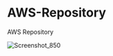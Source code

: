 # AWS-Repository
AWS Repository


![Screenshot_850](https://user-images.githubusercontent.com/89054503/156889569-95e3bc82-cfaa-45ce-8bc2-390b60a4c5b9.png)
